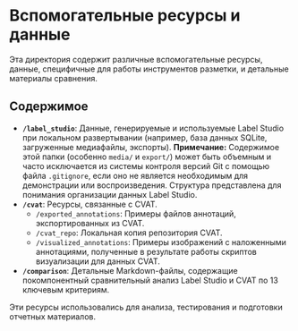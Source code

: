 # Вспомогательные ресурсы и данные

Эта директория содержит различные вспомогательные ресурсы, данные, специфичные для работы инструментов разметки, и детальные материалы сравнения.

## Содержимое

*   **`/label_studio`**: Данные, генерируемые и используемые Label Studio при локальном развертывании (например, база данных SQLite, загруженные медиафайлы, экспорты). **Примечание:** Содержимое этой папки (особенно `media/` и `export/`) может быть объемным и часто исключается из системы контроля версий Git с помощью файла `.gitignore`, если оно не является необходимым для демонстрации или воспроизведения. Структура представлена для понимания организации данных Label Studio.
*   **`/cvat`**: Ресурсы, связанные с CVAT.
    *   `/exported_annotations`: Примеры файлов аннотаций, экспортированных из CVAT.
    *   `/cvat_repo`: Локальная копия репозитория CVAT.
    *   `/visualized_annotations`: Примеры изображений с наложенными аннотациями, полученные в результате работы скриптов визуализации для данных CVAT.
*   **`/comparison`**: Детальные Markdown-файлы, содержащие покомпонентный сравнительный анализ Label Studio и CVAT по 13 ключевым критериям.

Эти ресурсы использовались для анализа, тестирования и подготовки отчетных материалов.
